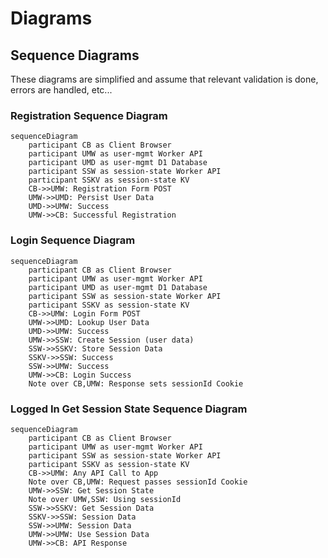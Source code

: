 # Diagrams

## Sequence Diagrams
These diagrams are simplified and assume that relevant validation is done, errors are handled, etc...

### Registration Sequence Diagram
```mermaid
sequenceDiagram
    participant CB as Client Browser
    participant UMW as user-mgmt Worker API
    participant UMD as user-mgmt D1 Database
    participant SSW as session-state Worker API
    participant SSKV as session-state KV
    CB->>UMW: Registration Form POST
    UMW->>UMD: Persist User Data
    UMD->>UMW: Success
    UMW->>CB: Successful Registration
```

### Login Sequence Diagram
```mermaid
sequenceDiagram
    participant CB as Client Browser
    participant UMW as user-mgmt Worker API
    participant UMD as user-mgmt D1 Database
    participant SSW as session-state Worker API
    participant SSKV as session-state KV
    CB->>UMW: Login Form POST
    UMW->>UMD: Lookup User Data
    UMD->>UMW: Success
    UMW->>SSW: Create Session (user data)
    SSW->>SSKV: Store Session Data
    SSKV->>SSW: Success
    SSW->>UMW: Success
    UMW->>CB: Login Success
    Note over CB,UMW: Response sets sessionId Cookie
```

### Logged In Get Session State Sequence Diagram
```mermaid
sequenceDiagram
    participant CB as Client Browser
    participant UMW as user-mgmt Worker API
    participant SSW as session-state Worker API
    participant SSKV as session-state KV
    CB->>UMW: Any API Call to App
    Note over CB,UMW: Request passes sessionId Cookie
    UMW->>SSW: Get Session State
    Note over UMW,SSW: Using sessionId
    SSW->>SSKV: Get Session Data
    SSKV->>SSW: Session Data
    SSW->>UMW: Session Data
    UMW->>UMW: Use Session Data
    UMW->>CB: API Response
```
